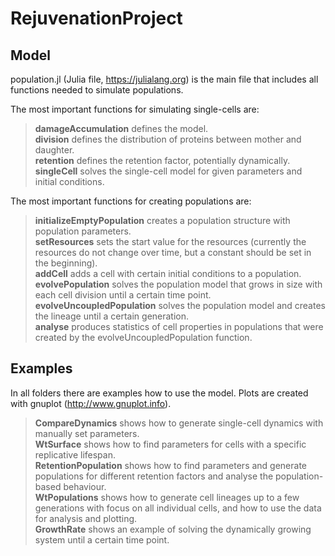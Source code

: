 # RejuvenationProject

## Model
population.jl (Julia file, https://julialang.org) is the main file that includes all functions needed to simulate populations.

The most important functions for simulating single-cells are:

> **damageAccumulation** defines the model.<br/>
> **division** defines the distribution of proteins between mother and daughter.<br/>
> **retention** defines the retention factor, potentially dynamically.<br/>
> **singleCell** solves the single-cell model for given parameters and initial conditions.

The most important functions for creating populations are:

> **initializeEmptyPopulation** creates a population structure with population parameters.<br/>
> **setResources** sets the start value for the resources (currently the resources do not change over time, but a constant should be set in the beginning).<br/>
> **addCell** adds a cell with certain initial conditions to a population.<br/>
> **evolvePopulation** solves the population model that grows in size with each cell division until a certain time point.<br/>
> **evolveUncoupledPopulation** solves the population model and creates the lineage until a certain generation.<br/>
> **analyse** produces statistics of cell properties in populations that were created by the evolveUncoupledPopulation function.

## Examples
In all folders there are examples how to use the model. Plots are created with gnuplot (http://www.gnuplot.info).

> **CompareDynamics** shows how to generate single-cell dynamics with manually set parameters.<br/>
> **WtSurface** shows how to find parameters for cells with a specific replicative lifespan.<br/>
> **RetentionPopulation** shows how to find parameters and generate populations for different retention factors and analyse the population-based behaviour. <br/>
> **WtPopulations** shows how to generate cell lineages up to a few generations with focus on all individual cells, and how to use the data for analysis and plotting.<br/>
> **GrowthRate** shows an example of solving the dynamically growing system until a certain time point.


